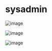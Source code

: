 # sysadmin

![image](https://github.com/JOSETADEUJUNIOR/sysadmin/assets/25421936/a3d3c78a-61a7-4c57-8b79-fd366fcea07c)



![image](https://github.com/JOSETADEUJUNIOR/sysadmin/assets/25421936/7c422651-3476-455f-b853-a00f03935492)


![image](https://github.com/JOSETADEUJUNIOR/sysadmin/assets/25421936/9df175d2-419b-4615-b6e8-54766a133bd7)


